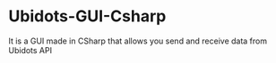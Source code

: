 # Ubidots-GUI-Csharp
It is a GUI made in CSharp that allows you send and receive data from Ubidots API
